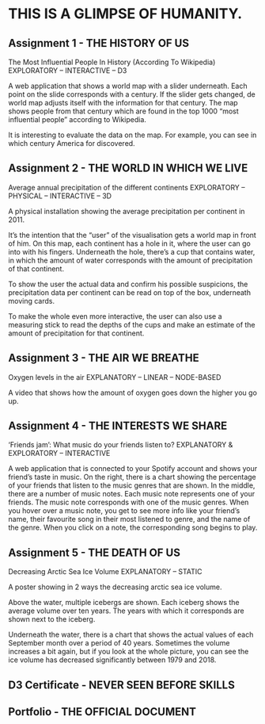 # THIS IS A GLIMPSE OF HUMANITY.


## Assignment 1 - THE HISTORY OF US

  The Most Influential People In History (According To Wikipedia)
  EXPLORATORY – INTERACTIVE – D3
  
  A web application that shows a world map with a slider underneath. Each point on the slide corresponds
  with a century. If the slider gets changed, de world map adjusts itself with the information for that
  century. The map shows people from that century which are found in the top 1000 “most influential
  people” according to Wikipedia.
  
  It is interesting to evaluate the data on the map. For example, you can see in which century America
  for discovered.
  
  
## Assignment 2 - THE WORLD IN WHICH WE LIVE

  Average annual precipitation of the different continents
  EXPLORATORY – PHYSICAL – INTERACTIVE – 3D
  
  A physical installation showing the average precipitation per continent in 2011.

  It’s the intention that the “user” of the visualisation gets a world map in front of him. On this map,
  each continent has a hole in it, where the user can go into with his fingers. Underneath the hole, there’s
  a cup that contains water, in which the amount of water corresponds with the amount of precipitation
  of that continent.

  To show the user the actual data and confirm his possible suspicions, the precipitation data per
  continent can be read on top of the box, underneath moving cards.

  To make the whole even more interactive, the user can also use a measuring stick to read the depths
  of the cups and make an estimate of the amount of precipitation for that continent.
  
  
## Assignment 3 - THE AIR WE BREATHE

  Oxygen levels in the air
  EXPLANATORY – LINEAR – NODE-BASED
  
  A video that shows how the amount of oxygen goes down the higher you go up.


## Assignment 4 - THE INTERESTS WE SHARE

  ‘Friends jam’: What music do your friends listen to?
  EXPLANATORY & EXPLORATORY – INTERACTIVE
  
  A web application that is connected to your Spotify account and shows your friend’s taste in music. On
  the right, there is a chart showing the percentage of your friends that listen to the music genres that
  are shown. In the middle, there are a number of music notes. Each music note represents one of your
  friends. The music note corresponds with one of the music genres. When you hover over a music note,
  you get to see more info like your friend’s name, their favourite song in their most listened to genre,
  and the name of the genre. When you click on a note, the corresponding song begins to play.
  
  
## Assignment 5 - THE DEATH OF US

  Decreasing Arctic Sea Ice Volume
  EXPLANATORY – STATIC
  
  A poster showing in 2 ways the decreasing arctic sea ice volume.

  Above the water, multiple icebergs are shown. Each iceberg shows the average volume over ten years. The years with which it   corresponds are shown next to the iceberg.

  Underneath the water, there is a chart that shows the actual values of each September month over a
  period of 40 years. Sometimes the volume increases a bit again, but if you look at the whole picture,
  you can see the ice volume has decreased significantly between 1979 and 2018.
  

## D3 Certificate - NEVER SEEN BEFORE SKILLS
  
## Portfolio - THE OFFICIAL DOCUMENT

